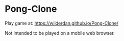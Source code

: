 # Pong-Clone

Play game at: https://wilderdan.github.io/Pong-Clone/

Not intended to be played on a mobile web browser.

